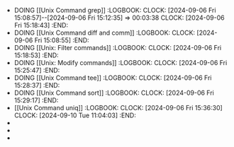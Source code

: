 - DOING [[Unix Command grep]]
  :LOGBOOK:
  CLOCK: [2024-09-06 Fri 15:08:57]--[2024-09-06 Fri 15:12:35] =>  00:03:38
  CLOCK: [2024-09-06 Fri 15:18:43]
  :END:
- DOING [[Unix Command diff and comm]]
  :LOGBOOK:
  CLOCK: [2024-09-06 Fri 15:08:55]
  :END:
- DOING [[Unix: Filter commands]]
  :LOGBOOK:
  CLOCK: [2024-09-06 Fri 15:18:53]
  :END:
- DOING [[Unix: Modify commands]]
  :LOGBOOK:
  CLOCK: [2024-09-06 Fri 15:25:47]
  :END:
- DOING [[Unix Command tee]]
  :LOGBOOK:
  CLOCK: [2024-09-06 Fri 15:28:37]
  :END:
- DOING [[Unix Command sort]]
  :LOGBOOK:
  CLOCK: [2024-09-06 Fri 15:29:17]
  :END:
- [[Unix Command uniq]]
  :LOGBOOK:
  CLOCK: [2024-09-06 Fri 15:36:30]
  CLOCK: [2024-09-10 Tue 11:04:03]
  :END:
-
-
-